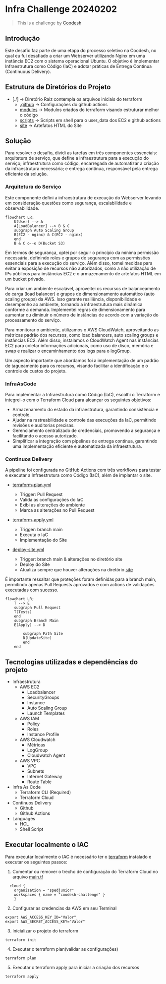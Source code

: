 # Infra Challenge 20240202

>  This is a challenge by [Coodesh](https://coodesh.com/)

## Introdução

Este desafio faz parte de uma etapa do processo seletivo na Coodesh, no qual eu fui desafiado a criar um Webserver utilizando Nginx em uma instância EC2 com o sistema operacional Ubuntu. O objetivo é implementar Infraestrutura como Código (IaC) e adotar práticas de Entrega Contínua (Continuous Delivery).

## Estrutura de Diretórios do Projeto

- [./] -> Diretório Raiz contempla os arquivos iniciais do terraform
    - [.github](./.github/) -> Configurações do github actions
    - [modules](./modules/) -> Modulos criados do terraform visando estruturar melhor o código
    - [scripts](./scripts/) -> Scripts em shell para o user_data dos EC2 e github actions
    - [site](./site/) -> Artefatos HTML do Site

## Solução 

Para resolver o desafio, dividi as tarefas em três componentes essenciais: arquitetura de serviço, que define a infraestrutura para a execução do serviço; infraestrutura como código, encarregada de automatizar a criação da infraestrutura necessária; e entrega contínua, responsável pela entrega eficiente da solução.

### Arquitetura do Serviço 

Este componente defini a infraestrutura de execução do Webserver levando em consideração questões como segurança, escalabilidade e observabilidade.

```mermaid
flowchart LR;
    U(User) --> A
    A[LoadBalancer] --> B & C
    subgraph Auto Scaling Group
    B(EC2 - nginx) & C(EC2 - nginx)
    end
    B & C o--o D(Bucket S3)
```

Em termos de segurança, optei por seguir o princípio da mínima permissão necessária, definindo roles e grupos de segurança com as permissões essenciais para a execução do serviço. Além disso, tomei medidas para evitar a exposição de recursos não autorizados, como a não utilização de IPs públicos para instâncias EC2 e o armazenamento de artefatos HTML em um bucket privado.

Para criar um ambiente escalável, aproveitei os recursos de balanceamento de carga (load balancer) e grupos de dimensionamento automático (auto scaling groups) da AWS. Isso garante resiliência, disponibilidade e desempenho ao ambiente, tornando a infraestrutura mais dinâmica conforme a demanda. Implementei regras de dimensionamento para aumentar ou diminuir o número de instâncias de acordo com a variação do processamento do serviço.

Para monitorar o ambiente, utilizamos o AWS CloudWatch, aproveitando as métricas padrão dos recursos, como load balancers, auto scaling groups e instâncias EC2. Além disso, instalamos o CloudWatch Agent nas instâncias EC2 para coletar informações adicionais, como uso de disco, memória e swap e realizar o encaminhamento dos logs para o logGroup.

Um aspecto importante que abordamos foi a implementação de um padrão de tagueamento para os recursos, visando facilitar a identificação e o controle de custos do projeto.



### InfraAsCode

Para implementar a Infraestrutura como Código (IaC), escolhi o Terraform e integrei-o com o Terraform Cloud para alcançar os seguintes objetivos:

- Armazenamento do estado da infraestrutura, garantindo consistência e controle.
- Ajudar na rastreabilidade e controle das execuções da IaC, permitindo revisões e auditorias precisas.
- Gerenciamento centralizado de credenciais, promovendo a segurança e facilitando o acesso autorizado.
- Simplificar a integração com pipelines de entrega contínua, garantindo uma implementação eficiente e automatizada da infraestrutura.


### Continuos Delivery

A pipeline foi configurada no GitHub Actions com três workflows para testar e executar a Infraestrutura como Código (IaC), além de implantar o site.

- [terraform-plan.yml](./.github/workflows/terraform-plan.yml)
    - Trigger: Pull Request
    - Valida as configurações do IaC
    - Exibi as alterações do ambiente
    - Marca as alterações no Pull Request

- [terraform-apply.yml](./.github/workflows/terraform-apply.yml)
    - Trigger: branch main
    - Executa o IaC  
    - Implementação do Site

- [deploy-site.yml](./.github/workflows/deploy-site.yml)
    - Trigger: branch main & alterações no diretório site
    - Deploy do Site
    - Atualiza sempre que houver alterações na diretório [site](./site/)

É importante ressaltar que proteções foram definidas para a branch main, permitindo apenas Pull Requests aprovados e com actions de validações executadas com sucesso.

```mermaid
flowchart LR;
    T --> E
    subgraph Pull Request
    T(Tests) 
    end
    subgraph Branch Main
    E(Apply) --> D

        subgraph Path Site
        D(UpdateSite)
        end
    end
```

## Tecnologias utilizadas e dependências do projeto

- Infraestrutura
    - AWS EC2
        - Loadbalancer
        - SecurityGroups
        - Instance
        - Auto Scaling Group
        - Launch Templates
    - AWS IAM
        - Policy
        - Roles
        - Instance Profile
    - AWS Cloudwatch 
        - Métricas
        - LogGroup
        - Cloudwatch Agent
    - AWS VPC
        - VPC
        - Subnets
        - Internet Gateway 
        - Route Table
- Infra As Code
    - Terraform CLI (Required)
    - Terraform Cloud
- Continuos Delivery 
    - Github
    - Github Actions 
- Languages
    - HCL
    - Shell Script

## Executar localmente o IAC 

Para executar localmente o IAC é necessário ter o [terraform](https://developer.hashicorp.com/terraform/tutorials/aws-get-started/install-cli) instalado e executar os seguintes passos:

1. Comentar ou remover o trecho de configuração do Terraform Cloud no arquivo [main.tf](./main.tf)
```
  cloud {
    organization = "spedjunior" 
    workspaces { name = "coodesh-challenge" } 
    }
```
2. Configurar as credencias da AWS em seu Terminal
```
export AWS_ACCESS_KEY_ID="Valor" 
export AWS_SECRET_ACCESS_KEY="Valor"
```
3. Inicializar o projeto do terraform
```
terraform init 
```
4. Executar o terraform plan(validar as configurações)
```
terraform plan
```
5. Executar o terraform apply para iniciar a criação dos recursos
```
terraform apply 
```


